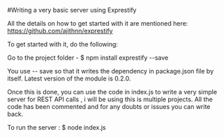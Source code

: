#Writing a very basic server using Exprestify

All the details on how to get started with it are mentioned here: https://github.com/ajithnn/exprestify

To get started with it, do the following:

Go to the project folder - 
$ npm install exprestify --save 


You use -- save so that it writes the dependency in package.json file by itself. Latest version of the module is 0.2.0.

Once this is done, you can use the code in index.js to write a very simple server for REST API calls , i will be using this is multiple projects. All the code has been commented and for any doubts or issues you can write back.


To run the server :
$ node index.js 

